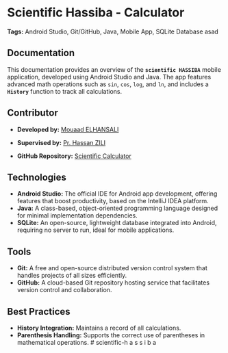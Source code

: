 # Scientific Hassiba - Calculator 

**Tags:** Android Studio, Git/GitHub, Java, Mobile App, SQLite Database asad

## Documentation

This documentation provides an overview of the **`scientific HASSIBA`** mobile application, developed using Android Studio and Java. The app features advanced math operations such as `sin`, `cos`, `log`, and `ln`, and includes a **`History`** function to track all calculations.

## Contributor

- **Developed by:** [Mouaad ELHANSALI](https://github.com/mouaadsgalaxy)
  
- **Supervised by:** [Pr. Hassan ZILI](https://www.linkedin.com/in/hzili/)
- **GitHub Repository:** [Scientific Calculator](https://github.com/mouaadsgalaxy/scientific-calculator)

## Technologies

- **Android Studio:** The official IDE for Android app development, offering features that boost productivity, based on the IntelliJ IDEA platform.
- **Java:** A class-based, object-oriented programming language designed for minimal implementation dependencies.
- **SQLite:** An open-source, lightweight database integrated into Android, requiring no server to run, ideal for mobile applications.

## Tools

- **Git:** A free and open-source distributed version control system that handles projects of all sizes efficiently.
- **GitHub:** A cloud-based Git repository hosting service that facilitates version control and collaboration.

## Best Practices

- **History Integration:** Maintains a record of all calculations.
- **Parenthesis Handling:** Supports the correct use of parentheses in mathematical operations.
#   s c i e n t i f i c - h a s s i b a 
 
 
